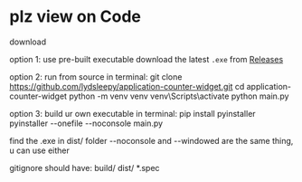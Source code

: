 # plz view on Code

download

option 1: use pre-built executable
download the latest `.exe` from [Releases](https://github.com/lydsleepy/application-counter-widget/releases)

option 2: run from source
in terminal:
  git clone https://github.com/lydsleepy/application-counter-widget.git
  cd application-counter-widget
  python -m venv venv
  venv\Scripts\activate
  python main.py

option 3: build ur own executable
in terminal:
  pip install pyinstaller
  pyinstaller --onefile --noconsole main.py

find the .exe in dist/ folder
--noconsole and --windowed are the same thing, u can use either


gitignore should have:
  build/
  dist/
  *.spec
